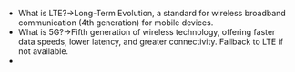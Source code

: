 - What is LTE?→Long-Term Evolution, a standard for wireless broadband communication (4th generation) for mobile devices.
- What is 5G?→Fifth generation of wireless technology, offering faster data speeds, lower latency, and greater connectivity. Fallback to LTE if not available.
- 
